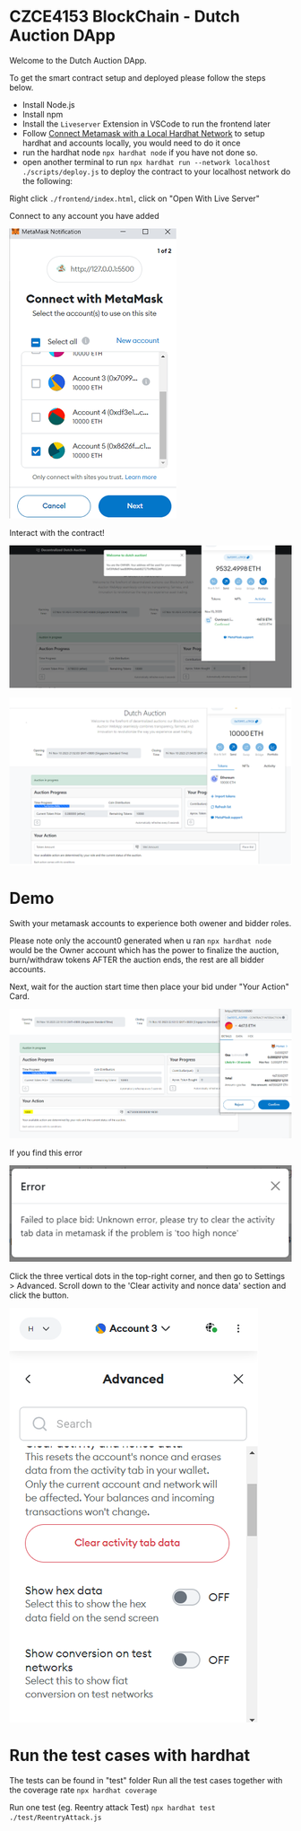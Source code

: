 # CZCE4153 BlockChain - Dutch Auction DApp

Welcome to the Dutch Auction DApp.

To get the smart contract setup and deployed please  follow the steps below.

- Install Node.js
- Install npm
- Install the `Liveserver` Extension in VSCode to run the frontend later
- Follow [Connect Metamask with a Local Hardhat Network](https://medium.com/@kaishinaw/connecting-metamask-with-a-local-hardhat-network-7d8cea604dc6) to setup hardhat and accounts locally, you would need to do it once
- run the hardhat node `npx hardhat node` if you have not done so.
- open another terminal to run `npx hardhat run --network localhost ./scripts/deploy.js` to deploy the contract to your localhost network do the following:

Right click `./frontend/index.html`, click on "Open With Live Server"

Connect to any account you have added

![Conect Metamask Account](.\documentaion\images\connect_to_metamask.png)

Interact with the contract!

![Enter with an owner](.\documentaion\images\owner_page.png)

![Example UI](.\documentaion\images\example_ui.png)

# Demo
Swith your metamask accounts to experience both owener and bidder roles. 

Please note only the account0 generated when u ran `npx hardhat node` would be the Owner account which has the power to finalize the auction, burn/withdraw tokens AFTER the auction ends, the rest are all bidder accounts.

Next, wait for the auction start time then place your bid under "Your Action" Card.

![Place Bid Demo](.\documentaion\images\placebid.png)

If you find this error

![Error msg](.\documentaion\images\errormsg.png)

Click the three vertical dots in the top-right corner, and then go to Settings > Advanced. Scroll down to the 'Clear activity and nonce data' section and click the button.

![Clear activity](.\documentaion\images\clear_activity.png)



# Run the test cases with hardhat

The tests can be found in "test" folder
Run all the test cases together with the coverage rate `npx hardhat coverage`

Run one test (eg. Reentry attack Test) `npx hardhat test ./test/ReentryAttack.js`


